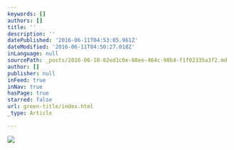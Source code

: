 ```yaml
---
keywords: []
authors: []
title: ''
description: ''
datePublished: '2016-06-11T04:53:05.961Z'
dateModified: '2016-06-11T04:50:27.018Z'
inLanguage: null
sourcePath: _posts/2016-06-10-82ed1c0e-08ee-464c-98b4-f1f02335a3f2.md
author: []
publisher: null
inFeed: true
inNav: true
hasPage: true
starred: false
url: green-title/index.html
_type: Article

---
```

![](https://the-grid-user-content.s3-us-west-2.amazonaws.com/09fa1d8c-63bf-468a-9854-fa18912c794f.jpg)